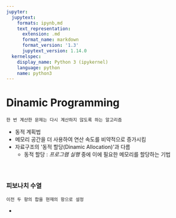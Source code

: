 ```yaml
---
jupyter:
  jupytext:
    formats: ipynb,md
    text_representation:
      extension: .md
      format_name: markdown
      format_version: '1.3'
      jupytext_version: 1.14.0
  kernelspec:
    display_name: Python 3 (ipykernel)
    language: python
    name: python3
---
```


# Dinamic Programming
    한 번 계산한 문제는 다시 계산하지 않도록 하는 알고리즘

- 동적 계획법
- 메모리 공간을 더 사용하여 연산 속도를 비약적으로 증가시킴
- 자료구조의 '동적 할당(Dinamic Allocation)'과 다름
    - 동적 할당 : *프로그램 실행* 중에 이에 필요한 메모리를 할당하는 기법

<br>

## 
### 피보나치 수열
    이전 두 항의 합을 현재의 항으로 설정
    
- 

```python

```

